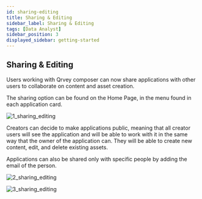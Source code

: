```yaml
---
id: sharing-editing
title: Sharing & Editing
sidebar_label: Sharing & Editing
tags: [Data Analyst]
sidebar_position: 3
displayed_sidebar: getting-started
---
```


<div style={{textAlign: "justify"}}>

## Sharing & Editing
Users working with Qrvey composer can now share applications with other users to collaborate on content and asset creation.

The sharing option can be found on the Home Page, in the menu found in each application card.

![1_sharing_editing](https://s3.amazonaws.com/cdn.qrvey.com/documentation_assets/ui-docs/others/sharing-and-editing/1se.png#thumbnail-40)

Creators can decide to make applications public, meaning that all creator users will see the application and will be able to work with it in the same way that the owner of the application can. They will be able to create new content, edit, and delete existing assets.

Applications can also be shared only with specific people by adding the email of the person.

![2_sharing_editing](https://s3.amazonaws.com/cdn.qrvey.com/documentation_assets/ui-docs/others/sharing-and-editing/2se.png#thumbnail)

![3_sharing_editing](https://s3.amazonaws.com/cdn.qrvey.com/documentation_assets/ui-docs/others/sharing-and-editing/3se.png#thumbnail)

</div>